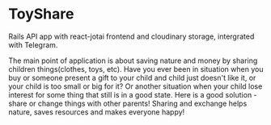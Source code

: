 # ToyShare

Rails API app with react-jotai frontend and cloudinary storage, intergrated with Telegram.

The main point of application is about saving nature and money by sharing children things(clothes, toys, etc). 
Have you ever been in situation when you buy or someone present a gift to your child and child just doesn't like it, or your child is too small or big for it?
Or another situation when your child lose interest for some thing that still is in a good state.
Here is a good solution - share or change things with other parents! Sharing and exchange helps nature, saves resources and makes everyone happy!
